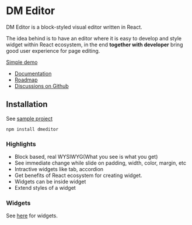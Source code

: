 # DM Editor

DM Editor is a block-styled visual editor written in React. 


The idea behind is to have an editor where it is easy to develop and style widget within React ecosystem, in the end **together with developer** bring good user experience for page editing. 

[Simple demo](https://demo.dmeditor.io)

- [Documentation](https://dmeditor.io/doc)
- [Roadmap](https://github.com/orgs/dmeditor/projects/1)
- [Discussions on Github](https://github.com/dmeditor/dmeditor/discussions)

## Installation

See [sample project](https://github.com/dmeditor/dmeditor-sample)

```
npm install dmeditor
```


### Highlights

- Block based, real WYSIWYG(What you see is what you get)
- See immediate change while slide on padding, width, color, margin, etc
- Intractive widgets like tab, accordion
- Get benefits of React ecosystem for creating widget.
- Widgets can be inside widget
- Extend styles of a widget

### Widgets
See [here](https://dmeditor.io/widgets) for widgets.

